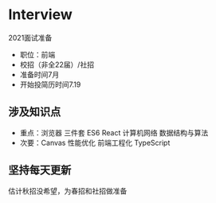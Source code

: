 # Interview
2021面试准备

- 职位：前端
- 校招（非全22届）/社招
- 准备时间7月
- 开始投简历时间7.19

## 涉及知识点
- 重点：浏览器 三件套 ES6 React 计算机网络 数据结构与算法
- 次要：Canvas 性能优化 前端工程化 TypeScript

## 坚持每天更新
估计秋招没希望，为春招和社招做准备
